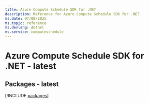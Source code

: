 ```yaml
---
title: Azure Compute Schedule SDK for .NET
description: Reference for Azure Compute Schedule SDK for .NET
ms.date: 07/08/2025
ms.topic: reference
ms.devlang: dotnet
ms.service: computeschedule
---
```

# Azure Compute Schedule SDK for .NET - latest
## Packages - latest
[!INCLUDE [packages](compute-schedule-index.md)]